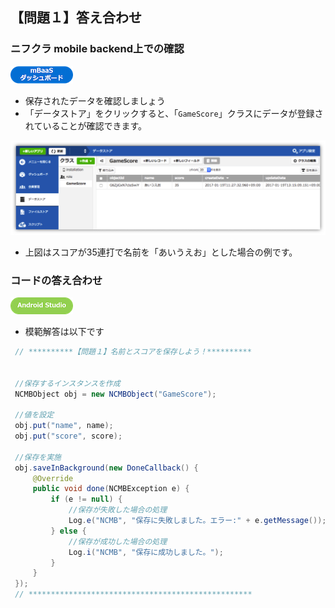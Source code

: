 ## 【問題１】答え合わせ

### ニフクラ mobile backend上での確認
![mBaaS](/readme-img/mBaaS.png)

* 保存されたデータを確認しましょう
 * 「データストア」をクリックすると、「`GameScore`」クラスにデータが登録されていることが確認できます。

![ans1-1](/readme-img/ans1-1.png)

* 上図はスコアが35連打で名前を「あいうえお」とした場合の例です。

### コードの答え合わせ

![Android](/readme-img/icon_androidstudio.png)

* 模範解答は以下です

```java
 // **********【問題１】名前とスコアを保存しよう！**********


 //保存するインスタンスを作成
 NCMBObject obj = new NCMBObject("GameScore");

 //値を設定
 obj.put("name", name);
 obj.put("score", score);

 //保存を実施
 obj.saveInBackground(new DoneCallback() {
     @Override
     public void done(NCMBException e) {
         if (e != null) {
             //保存が失敗した場合の処理
             Log.e("NCMB", "保存に失敗しました。エラー:" + e.getMessage());
         } else {
             //保存が成功した場合の処理
             Log.i("NCMB", "保存に成功しました。");
         }
     }
 });
 // **************************************************
```
